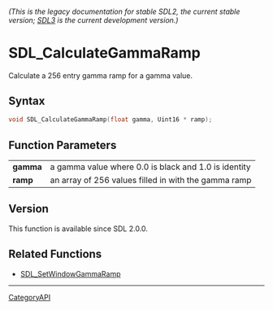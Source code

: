###### (This is the legacy documentation for stable SDL2, the current stable version; [SDL3](https://wiki.libsdl.org/SDL3/) is the current development version.)
# SDL_CalculateGammaRamp

Calculate a 256 entry gamma ramp for a gamma value.

## Syntax

```c
void SDL_CalculateGammaRamp(float gamma, Uint16 * ramp);

```

## Function Parameters

|               |                                                      |
| ------------- | ---------------------------------------------------- |
| **gamma**     | a gamma value where 0.0 is black and 1.0 is identity |
| **ramp**      | an array of 256 values filled in with the gamma ramp |

## Version

This function is available since SDL 2.0.0.

## Related Functions

* [SDL_SetWindowGammaRamp](SDL_SetWindowGammaRamp.md)

----
[CategoryAPI](CategoryAPI.md)
